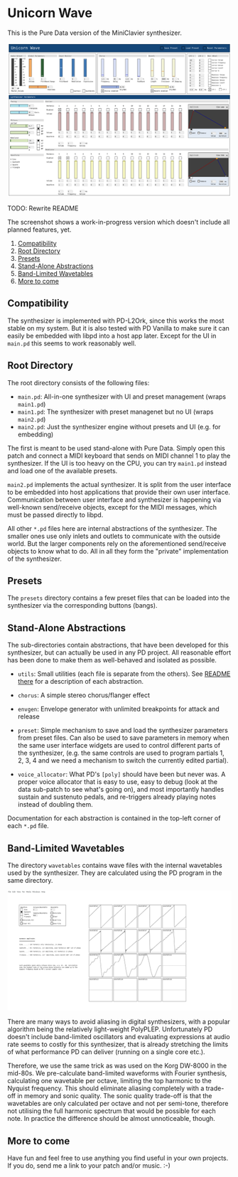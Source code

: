 Unicorn Wave
============

This is the Pure Data version of the MiniClavier synthesizer.

![Screenshot](Screenshots/Default%20Sound.png?raw=true)

TODO: Rewrite README

The screenshot shows a work-in-progress version which doesn't include all
planned features, yet.

1. [Compatibility](#compatibility)
1. [Root Directory](#root-directory)
1. [Presets](#presets)
1. [Stand-Alone Abstractions](#stand-alone-abstractions)
1. [Band-Limited Wavetables](#band-limited-wavetables)
1. [More to come](#more-to-come)

Compatibility
-------------

The synthesizer is implemented with PD-L2Ork, since this works the
most stable on my system. But it is also tested with PD Vanilla to
make sure it can easily be embedded with libpd into a host app later.
Except for the UI in `main.pd` this seems to work reasonably well.

Root Directory
--------------

The root directory consists of the following files:

 * `main.pd`:  All-in-one synthesizer with UI and preset management (wraps `main1.pd`)
 * `main1.pd`: The synthesizer with preset managenet but no UI (wraps `main2.pd`)
 * `main2.pd`: Just the synthesizer engine without presets and UI (e.g. for embedding)

The first is meant to be used stand-alone with Pure Data. Simply open this
patch and connect a MIDI keyboard that sends on MIDI channel 1 to play the
synthesizer. If the UI is too heavy on the CPU, you can try `main1.pd` instead
and load one of the available presets.

`main2.pd` implements the actual synthesizer. It is split from the user
interface to be embedded into host applications that provide their own
user interface. Communication between user interface and synthesizer is
happening via well-known send/receive objects, except for the MIDI messages,
which must be passed directly to libpd.

All other `*.pd` files here are internal abstractions of the synthesizer.
The smaller ones use only inlets and outlets to communicate with the outside
world. But the larger components rely on the aforementioned send/receive objects
to know what to do. All in all they form the "private" implementation of the
synthesizer.

Presets
-------

The `presets` directory contains a few preset files that can be loaded into
the synthesizer via the corresponding buttons (bangs).

Stand-Alone Abstractions
------------------------

The sub-directories contain abstractions, that have been developed for this
synthesizer, but can actually be used in any PD project. All reasonable effort
has been done to make them as well-behaved and isolated as possible.

 * `utils`: Small utilities (each file is separate from the others). See
   [README there](./utils/README.md) for a description of each abstraction.

 * `chorus`: A simple stereo chorus/flanger effect

 * `envgen`: Envelope generator with unlimited breakpoints for attack and release

 * `preset`: Simple mechanism to save and load the synthesizer parameters from
   preset files. Can also be used to save parameters in memory when the same
   user interface widgets are used to control different parts of the synthesizer,
   (e.g. the same controls are used to program partials 1, 2, 3, 4 and we need
   a mechanism to switch the currently edited partial).

 * `voice_allocator`: What PD's `[poly]` should have been but never was. A proper
   voice allocator that is easy to use, easy to debug (look at the data sub-patch
   to see what's going on), and most importantly handles sustain and sustenuto pedals,
   and re-triggers already playing notes instead of doubling them.

Documentation for each abstraction is contained in the top-left corner of each
`*.pd` file.

Band-Limited Wavetables
-----------------------

The directory `wavetables` contains wave files with the internal wavetables
used by the synthesizer. They are calculated using the PD program in the
same directory.

![Wavetable Generator Screenshot](wavetables/screenshot.png?raw=true "Screenshot of the wavetable generator")

There are many ways to avoid aliasing in digital synthesizers, with a popular
algorithm being the relatively light-weight PolyPLEP. Unfortunately PD doesn't
include band-limited oscillators and evaluating expressions at audio rate seems
to costly for this synthesizer, that is already stretching the limits of what
performance PD can deliver (running on a single core etc.).

Therefore, we use the same trick as was used on the Korg DW-8000 in the mid-80s.
We pre-calculate band-limited waveforms with Fourier synthesis, calculating
one wavetable per octave, limiting the top harmonic to the Nyquist frequency.
This should eliminate aliasing completely with a trade-off in memory and sonic
quality. The sonic quality trade-off is that the wavetables are only calculated
per octave and not per semi-tone, therefore not utilising the full harmonic
spectrum that would be possible for each note. In practice the difference should
be almost unnoticeable, though.

More to come
------------

Have fun and feel free to use anything you find useful in your own projects. If you do,
send me a link to your patch and/or music. :-)
